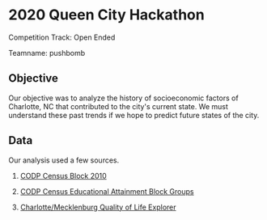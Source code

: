 # 2020 Queen City Hackathon

Competition Track: Open Ended

Teamname: pushbomb

## Objective

Our objective was to analyze the history of socioeconomic factors of Charlotte, NC that contributed to the city's current state.  We must understand these past trends if we hope to predict future states of the city.

## Data

Our analysis used a few sources.

1. [CODP Census Block 2010](https://data.charlottenc.gov/datasets/census-blocks-2010)

2. [CODP Census Educational Attainment Block Groups](https://data.charlottenc.gov/datasets/census-educational-attainment-block-groups)

3. [Charlotte/Mecklenburg Quality of Life Explorer](https://mcmap.org/qol/downloads/qol-data.zip)

